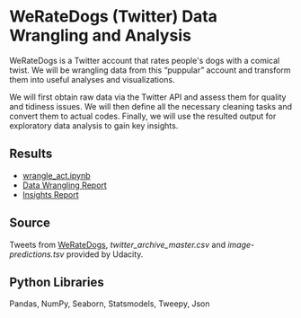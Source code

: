 # WeRateDogs (Twitter) Data Wrangling and Analysis
WeRateDogs is a Twitter account that rates people's dogs with a comical twist. We will be wrangling data from this “puppular” account and transform them into useful analyses and visualizations.

We will first obtain raw data via the Twitter API and assess them for quality and tidiness issues. We will then define all the necessary cleaning tasks and convert them to actual codes. Finally, we will use the resulted output for exploratory data analysis to gain key insights.
## Results
- [wrangle_act.ipynb](https://github.com/sclkan/WeRateDogs-Twitter-Analysis/blob/master/wrangle_act.ipynb)
- [Data Wrangling Report](https://github.com/sclkan/WeRateDogs-Twitter-Analysis/blob/master/wrangle_act.pdf)
- [Insights Report](https://github.com/sclkan/WeRateDogs-Twitter-Analysis/blob/master/act_report.pdf)

## Source
Tweets from [WeRateDogs](https://twitter.com/dog_rates), *twitter_archive_master.csv* and *image-predictions.tsv* provided by Udacity.

## Python Libraries
Pandas, NumPy, Seaborn, Statsmodels, Tweepy, Json
